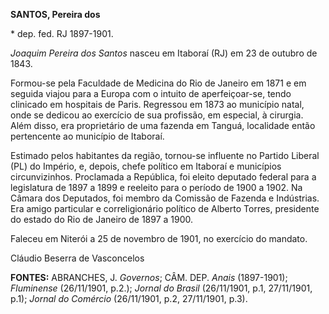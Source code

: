 **SANTOS, Pereira dos**

\* dep. fed. RJ 1897-1901.

*Joaquim Pereira dos Santos* nasceu em Itaboraí (RJ) em 23 de outubro de
1843.

Formou-se pela Faculdade de Medicina do Rio de Janeiro em 1871 e em
seguida viajou para a Europa com o intuito de aperfeiçoar-se, tendo
clinicado em hospitais de Paris. Regressou em 1873 ao município natal,
onde se dedicou ao exercício de sua profissão, em especial, à cirurgia.
Além disso, era proprietário de uma fazenda em Tanguá, localidade então
pertencente ao município de Itaboraí.

Estimado pelos habitantes da região, tornou-se influente no Partido
Liberal (PL) do Império, e, depois, chefe político em Itaboraí e
municípios circunvizinhos. Proclamada a República, foi eleito deputado
federal para a legislatura de 1897 a 1899 e reeleito para o período de
1900 a 1902. Na Câmara dos Deputados, foi membro da Comissão de Fazenda
e Indústrias. Era amigo particular e correligionário político de Alberto
Torres, presidente do estado do Rio de Janeiro de 1897 a 1900.

Faleceu em Niterói a 25 de novembro de 1901, no exercício do mandato.

Cláudio Beserra de Vasconcelos

**FONTES:** ABRANCHES, J. *Governos*; CÂM. DEP. *Anais* (1897-1901);
*Fluminense* (26/11/1901, p.2.); *Jornal do Brasil* (26/11/1901, p.1,
27/11/1901, p.1); *Jornal do Comércio* (26/11/1901, p.2, 27/11/1901,
p.3).

